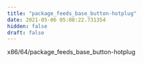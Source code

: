 ```yaml
---
title: "package_feeds_base_button-hotplug"
date: 2021-05-06 05:08:22.731354
hidden: false
draft: false
---
```


x86/64/package_feeds_base_button-hotplug

